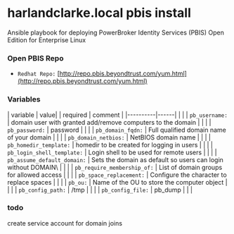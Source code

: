# harlandclarke.local pbis install

Ansible playbook for deploying PowerBroker Identity Services (PBIS) Open Edition for Enterprise Linux

### Open PBIS Repo

* `Redhat Repo:` [http://repo.pbis.beyondtrust.com/yum.html](http://repo.pbis.beyondtrust.com/yum.html)

### Variables

| variable | value| | required | comment |
|----------|------| | |
| `pb_username:` | domain user with granted add/remove computers to the domain  | | |
| `pb_password:` | password | | |
| `pb_domain_fqdn:` | Full qualified domain name of your domain | | |
| `pb_domain_netbios:` | NetBIOS domain name | | |
| `pb_homedir_template:` | homedir to be created for logging in users | | |
| `pb_login_shell_template:` | Login shell to be used for remote users | | |
| `pb_assume_default_domain:` | Sets the domain as default so users can login without DOMAIN\\ | | |
| `pb_require_membership_of:` | List of domain groups for allowed access | | |
| `pb_space_replacement:` | Configure the character to replace spaces | | |
| `pb_ou:` | Name of the OU to store the computer object | | |
| `pb_config_path:` | /tmp | | |
| `pb_config_file:` | pb_dump | | |

### todo

create service account for domain joins
